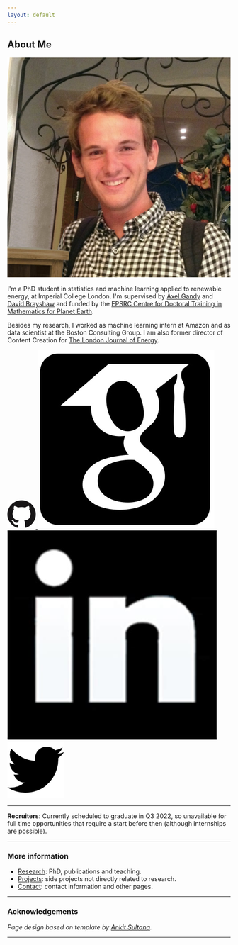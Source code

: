 ```yaml
---
layout: default
---
```



## About Me 

<img class="profile-picture" src="images/adriaan.jpg">

I'm a PhD student in statistics and machine learning applied to renewable energy, at Imperial College London. I'm supervised by [Axel Gandy](http://wwwf.imperial.ac.uk/~agandy/) and [David Brayshaw](https://research.reading.ac.uk/meteorology/people/david-brayshaw/) and funded by the [EPSRC Centre for Doctoral Training in Mathematics for Planet Earth](https://www.mpecdt.org).

Besides my research, I worked as machine learning intern at Amazon and as data scientist at the Boston Consulting Group. I am also former director of Content Creation for [The London Journal of Energy](http://energyjournal.co.uk).

<a href = "https://github.com/ahilbers"> <img class="inline-picture" src="images/github.png" /> </a>
<a href = "https://scholar.google.com/citations?user=SqSbcwQAAAAJ&hl=en&oi=ao"> <img class="inline-picture" src="images/scholar.jpg" /> </a>
<a href = "https://za.linkedin.com/in/adriaan-hilbers-5a155aa5"> <img class="inline-picture" src="images/linkedin.jpeg" /> </a>
<a href = "https://twitter.com/AdriaanHilbers"> <img class="inline-picture" src="images/twitter.png" /> </a>

---

**Recruiters**: Currently scheduled to graduate in Q3 2022, so unavailable for full time opportunities that require a start before then (although internships are possible).

---

### More information

- [Research](research): PhD, publications and teaching.
- [Projects](projects): side projects not directly related to research.
- [Contact](contact): contact information and other pages.

---

### Acknowledgements

*Page design based on template by [Ankit Sultana](https://github.com/ankitsultana).*


---
